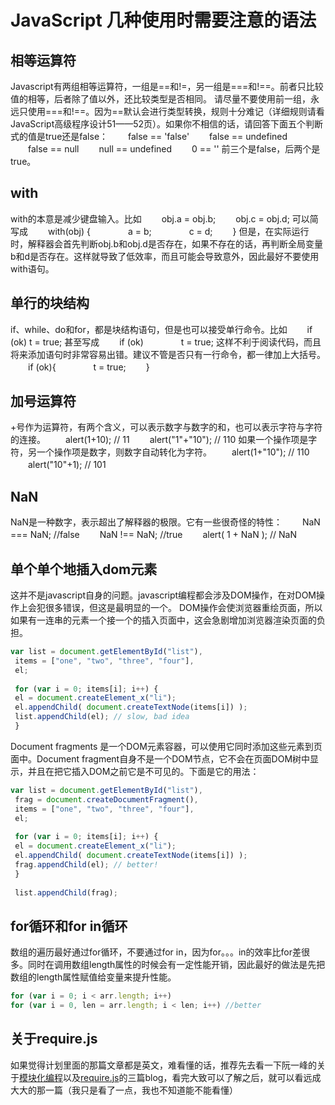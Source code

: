 ﻿# JavaScript 几种使用时需要注意的语法 

## 相等运算符

Javascript有两组相等运算符，一组是==和!=，另一组是===和!==。前者只比较值的相等，后者除了值以外，还比较类型是否相同。
请尽量不要使用前一组，永远只使用===和!==。因为==默认会进行类型转换，规则十分难记（详细规则请看JavaScript高级程序设计51——52页）。如果你不相信的话，请回答下面五个判断式的值是true还是false：
　　false == 'false'
　　false == undefined
　　false == null
　　null == undefined
　　0 == ''
前三个是false，后两个是true。

## with

with的本意是减少键盘输入。比如
　　obj.a = obj.b;
　　obj.c = obj.d;
可以简写成
　　with(obj) {
　　　　a = b;
　　　　c = d;
　　}
但是，在实际运行时，解释器会首先判断obj.b和obj.d是否存在，如果不存在的话，再判断全局变量b和d是否存在。这样就导致了低效率，而且可能会导致意外，因此最好不要使用with语句。

##  单行的块结构

if、while、do和for，都是块结构语句，但是也可以接受单行命令。比如
　　if (ok) t = true;
甚至写成
　　if (ok)
　　　　t = true;
这样不利于阅读代码，而且将来添加语句时非常容易出错。建议不管是否只有一行命令，都一律加上大括号。
　　if (ok){
　　　　t = true;
　　}
　　
## 加号运算符

+号作为运算符，有两个含义，可以表示数字与数字的和，也可以表示字符与字符的连接。
　　alert(1+10); // 11
　　alert("1"+"10"); // 110
如果一个操作项是字符，另一个操作项是数字，则数字自动转化为字符。
　　alert(1+"10"); // 110
　　alert("10"+1); // 101
## NaN

NaN是一种数字，表示超出了解释器的极限。它有一些很奇怪的特性：
　　NaN === NaN; //false
　　NaN !== NaN; //true
　　alert( 1 + NaN ); // NaN

## 单个单个地插入dom元素

这并不是javascript自身的问题。javascript编程都会涉及DOM操作，在对DOM操作上会犯很多错误，但这是最明显的一个。
DOM操作会使浏览器重绘页面，所以如果有一连串的元素一个接一个的插入页面中，这会急剧增加浏览器渲染页面的负担。
``` javascript
var list = document.getElementById("list"),
 items = ["one", "two", "three", "four"],
 el;
 
 for (var i = 0; items[i]; i++) {
 el = document.createElement_x("li");
 el.appendChild( document.createTextNode(items[i]) );
 list.appendChild(el); // slow, bad idea
 }
```
Document fragments 是一个DOM元素容器，可以使用它同时添加这些元素到页面中。Document fragment自身不是一个DOM节点，它不会在页面DOM树中显示，并且在把它插入DOM之前它是不可见的。下面是它的用法：
```javascript
var list = document.getElementById("list"),
 frag = document.createDocumentFragment(),
 items = ["one", "two", "three", "four"],
 el;
 
 for (var i = 0; items[i]; i++) {
 el = document.createElement_x("li");
 el.appendChild( document.createTextNode(items[i]) );
 frag.appendChild(el); // better!
 }
 
 list.appendChild(frag);
```

## for循环和for in循环
数组的遍历最好通过for循环，不要通过for in，因为for。。。in的效率比for差很多。同时在调用数组length属性的时候会有一定性能开销，因此最好的做法是先把数组的length属性赋值给变量来提升性能。
```javascript
for (var i = 0; i < arr.length; i++)
for (var i = 0, len = arr.length; i < len; i++) //better
```

## 关于require.js

如果觉得计划里面的那篇文章都是英文，难看懂的话，推荐先去看一下阮一峰的关于[模块化编程](http://www.ruanyifeng.com/blog/2012/10/javascript_module.html)以及[require.js](http://www.ruanyifeng.com/blog/2012/11/require_js.html)的三篇blog，看完大致可以了解之后，就可以看远成大大的那一篇（我只是看了一点，我也不知道能不能看懂）